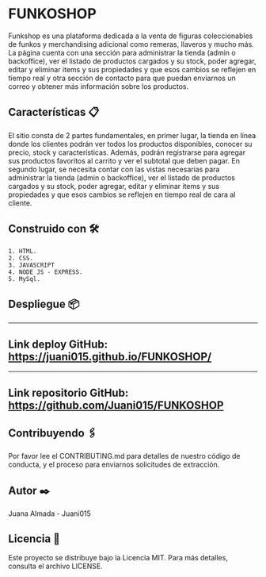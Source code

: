 # FUNKOSHOP

Funkshop es una plataforma dedicada a la venta de figuras coleccionables de funkos y merchandising adicional como remeras, llaveros y mucho más.
La página cuenta con una sección para administrar la tienda (admin o backoffice), ver el listado de productos cargados y su stock, poder agregar, editar y eliminar items y sus propiedades y que esos cambios se reflejen en tiempo real y otra sección de contacto para que puedan enviarnos un correo y obtener más información sobre los productos.

## Características 📋

El sitio consta de 2 partes fundamentales, en primer lugar, la tienda en línea donde los clientes podrán ver todos los productos disponibles, conocer su precio, stock y características. Además, podrán registrarse para agregar sus productos favoritos al carrito y ver el subtotal que deben pagar.
En segundo lugar, se necesita contar con las vistas necesarias para administrar la tienda (admin o backoffice), ver el listado de productos cargados y su stock, poder agregar, editar y eliminar items y sus propiedades y que esos cambios se reflejen en tiempo real de cara al cliente.

## Construido con 🛠️


	1. HTML.
	2. CSS.
	3. JAVASCRIPT
	4. NODE JS - EXPRESS.
	5. MySql.


## Despliegue 📦

---
Link deploy GitHub: https://juani015.github.io/FUNKOSHOP/
---
---
Link repositorio GitHub: https://github.com/Juani015/FUNKOSHOP
---


## Contribuyendo 🖇️

Por favor lee el CONTRIBUTING.md para detalles de nuestro código de conducta, y el proceso para enviarnos solicitudes de extracción.


## Autor ✒️

Juana Almada - Juani015


## Licencia 📄

Este proyecto se distribuye bajo la Licencia MIT. Para más detalles, consulta el archivo LICENSE.
